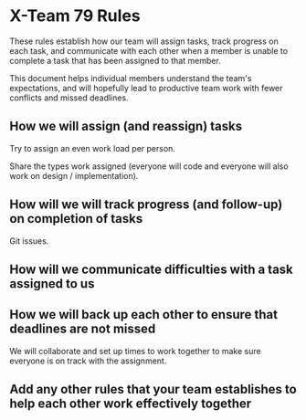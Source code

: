 # X-Team 79 Rules

These rules establish how our team will assign tasks,
track progress on each task, and communicate with each other 
when a member is unable to complete a task that has been assigned to that member.

This document helps individual members understand the team's expectations,
and will hopefully lead to productive team work with fewer conflicts
and missed deadlines.

## How we will assign (and reassign) tasks
Try to assign an even work load per person. 

Share the types work assigned (everyone will code and everyone will also work on design / implementation).


## How will we will track progress (and follow-up) on completion of tasks
Git issues.


## How will we communicate difficulties with a task assigned to us



## How we will back up each other to ensure that deadlines are not missed
We will collaborate and set up times to work together to make sure everyone is on track with the assignment.


## Add any other rules that your team establishes to help each other work effectively together




